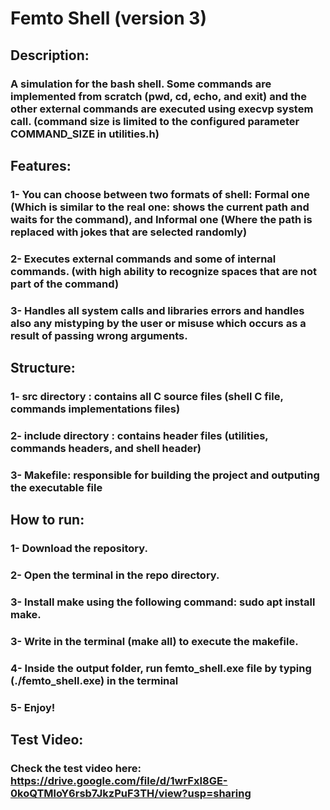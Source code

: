 # Femto Shell (version 3)
## Description:
### A simulation for the bash shell. Some commands are implemented from scratch (pwd, cd, echo, and exit) and the other external commands are executed using execvp system call. (command size is limited to the configured parameter COMMAND_SIZE in utilities.h)
## Features:
### 1- You can choose between two formats of shell: Formal one (Which is similar to the real one: shows the current path and waits for the command), and Informal one (Where the path is replaced with jokes that are selected randomly)
### 2- Executes external commands and some of internal commands. (with high ability to recognize spaces that are not part of the command)
### 3- Handles all system calls and libraries errors and handles also any mistyping by the user or misuse which occurs as a result of passing wrong arguments.
## Structure:
### 1- src directory : contains all C source files (shell C file, commands implementations files)
### 2- include directory : contains header files (utilities, commands headers, and shell header)
### 3- Makefile: responsible for building the project and outputing the executable file
## How to run:
### 1- Download the repository.
### 2- Open the terminal in the repo directory.
### 3- Install make using the following command: sudo apt install make.
### 3- Write in the terminal (make all) to execute the makefile.
### 4- Inside the output folder, run femto_shell.exe file by typing (./femto_shell.exe) in the terminal
### 5- Enjoy!
## Test Video:
### Check the test video here: https://drive.google.com/file/d/1wrFxI8GE-0koQTMloY6rsb7JkzPuF3TH/view?usp=sharing
